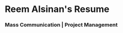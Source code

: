 <h1>Reem Alsinan's Resume</h1>
<h3>Mass Communication | Project Management </h3>
<git add REEM-ALSINAN_Resume_MassCom.pdf>
<git commit -m "Add PDF file>
<git push origin main>
